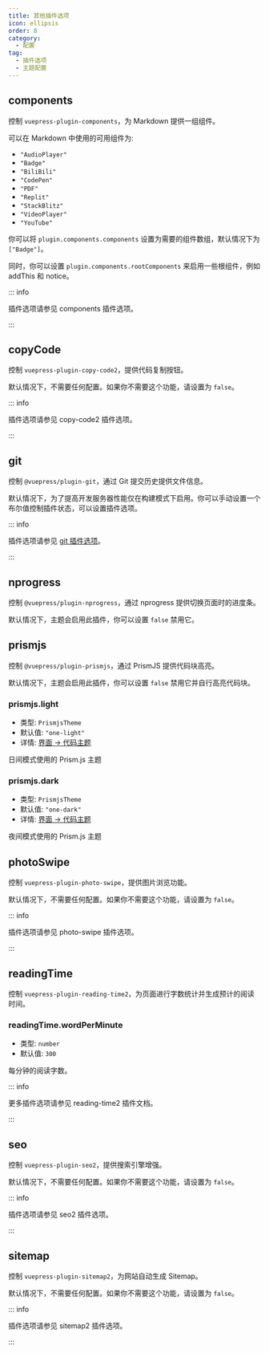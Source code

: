```yaml
---
title: 其他插件选项
icon: ellipsis
order: 8
category:
  - 配置
tag:
  - 插件选项
  - 主题配置
---
```


## components

控制 `vuepress-plugin-components`，为 Markdown 提供一组组件。

可以在 Markdown 中使用的可用组件为:

- `"AudioPlayer"`
- `"Badge"`
- `"BiliBili"`
- `"CodePen"`
- `"PDF"`
- `"Replit"`
- `"StackBlitz"`
- `"VideoPlayer"`
- `"YouTube"`

你可以将 `plugin.components.components` 设置为需要的组件数组，默认情况下为 `["Badge"]`。

同时，你可以设置 `plugin.components.rootComponents` 来启用一些根组件，例如 addThis 和 notice。

::: info

插件选项请参见 <ProjectLink name="components" path="/zh/config.html">components 插件选项</ProjectLink>。

:::

## copyCode <Badge text="默认启用" />

控制 `vuepress-plugin-copy-code2`，提供代码复制按钮。

默认情况下，不需要任何配置。如果你不需要这个功能，请设置为 `false`。

::: info

插件选项请参见 <ProjectLink name="copy-code2" path="/zh/config.html">copy-code2 插件选项</ProjectLink>。

:::

## git <Badge text="默认仅限构建模式" />

控制 `@vuepress/plugin-git`，通过 Git 提交历史提供文件信息。

默认情况下，为了提高开发服务器性能仅在构建模式下启用。你可以手动设置一个布尔值控制插件状态，可以设置插件选项。

::: info

插件选项请参见 [git 插件选项][git-config]。

:::

## nprogress <Badge text="默认启用" />

控制 `@vuepress/plugin-nprogress`，通过 nprogress 提供切换页面时的进度条。

默认情况下，主题会启用此插件，你可以设置 `false` 禁用它。

## prismjs <Badge text="默认启用" />

控制 `@vuepress/plugin-prismjs`，通过 PrismJS 提供代码块高亮。

默认情况下，主题会启用此插件，你可以设置 `false` 禁用它并自行高亮代码块。

### prismjs.light

- 类型: `PrismjsTheme`
- 默认值: `"one-light"`
- 详情: [界面 → 代码主题](../../guide/interface/code-theme.md)

日间模式使用的 Prism.js 主题

### prismjs.dark

- 类型: `PrismjsTheme`
- 默认值: `"one-dark"`
- 详情: [界面 → 代码主题](../../guide/interface/code-theme.md)

夜间模式使用的 Prism.js 主题

## photoSwipe <Badge text="默认启用" />

控制 `vuepress-plugin-photo-swipe`，提供图片浏览功能。

默认情况下，不需要任何配置。如果你不需要这个功能，请设置为 `false`。

::: info

插件选项请参见 <ProjectLink name="photo-swipe" path="/zh/config.html">photo-swipe 插件选项</ProjectLink>。

:::

## readingTime <Badge text="默认启用" />

控制 `vuepress-plugin-reading-time2`，为页面进行字数统计并生成预计的阅读时间。

### readingTime.wordPerMinute

- 类型: `number`
- 默认值: `300`

每分钟的阅读字数。

::: info

更多插件选项请参见 <ProjectLink name="reading-time2" path="/zh/config.html">reading-time2 插件文档</ProjectLink>。

:::

## seo <Badge text="默认启用" />

控制 `vuepress-plugin-seo2`，提供搜索引擎增强。

默认情况下，不需要任何配置。如果你不需要这个功能，请设置为 `false`。

::: info

插件选项请参见 <ProjectLink name="seo2" path="/zh/config.html">seo2 插件选项</ProjectLink>。

:::

## sitemap <Badge text="默认启用" />

控制 `vuepress-plugin-sitemap2`，为网站自动生成 Sitemap。

默认情况下，不需要任何配置。如果你不需要这个功能，请设置为 `false`。

::: info

插件选项请参见 <ProjectLink name="sitemap2" path="/zh/config.html">sitemap2 插件选项</ProjectLink>。

:::

[git-config]: https://v2.vuepress.vuejs.org/zh/reference/plugin/git.html
